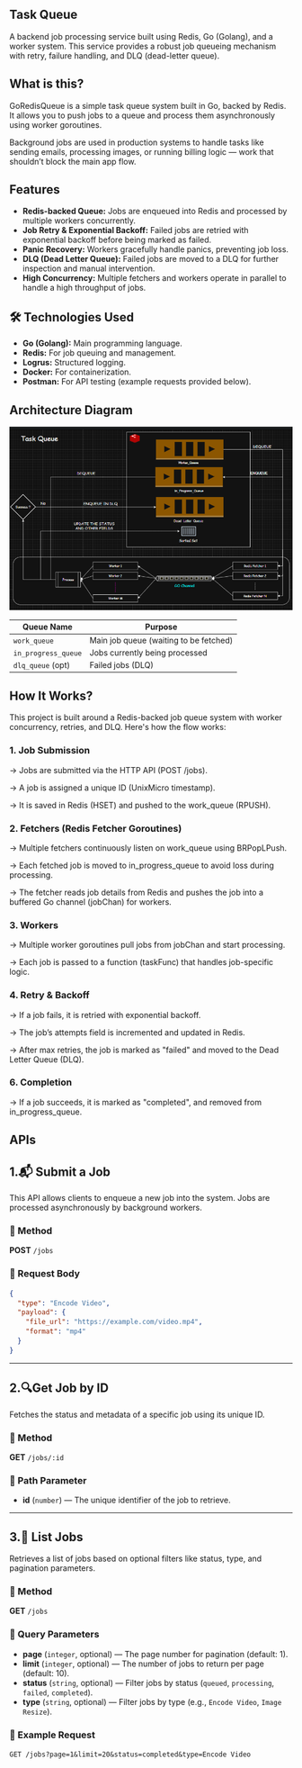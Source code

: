 ## Task Queue

A backend job processing service built using Redis, Go (Golang), and a worker system. This service provides a robust job queueing mechanism with retry, failure handling, and DLQ (dead-letter queue).

## What is this?

GoRedisQueue is a simple task queue system built in Go, backed by Redis. It allows you to push jobs to a queue and process them asynchronously using worker goroutines.

Background jobs are used in production systems to handle tasks like sending emails, processing images, or running billing logic — work that shouldn’t block the main app flow.

## Features

- **Redis-backed Queue:** Jobs are enqueued into Redis and processed by multiple workers concurrently.
- **Job Retry & Exponential Backoff:** Failed jobs are retried with exponential backoff before being marked as failed.
- **Panic Recovery:** Workers gracefully handle panics, preventing job loss.
- **DLQ (Dead Letter Queue):** Failed jobs are moved to a DLQ for further inspection and manual intervention.
- **High Concurrency:** Multiple fetchers and workers operate in parallel to handle a high throughput of jobs.


## 🛠 Technologies Used

- **Go (Golang):** Main programming language.
- **Redis:** For job queuing and management.
- **Logrus:** Structured logging.
- **Docker:** For containerization.
- **Postman:** For API testing (example requests provided below).

## Architecture Diagram
![Architecture Diagram](image.png)

| Queue Name          | Purpose                                |
| ------------------- | -------------------------------------- |
| `work_queue`        | Main job queue (waiting to be fetched) |
| `in_progress_queue` | Jobs currently being processed         |
| `dlq_queue` (opt)   | Failed jobs (DLQ)                      |

## How It Works?
This project is built around a Redis-backed job queue system with worker concurrency, retries, and DLQ. Here's how the flow works:

### 1. Job Submission
-> Jobs are submitted via the HTTP API (POST /jobs).

-> A job is assigned a unique ID (UnixMicro timestamp).

-> It is saved in Redis (HSET) and pushed to the work_queue (RPUSH).


### 2. Fetchers (Redis Fetcher Goroutines)
-> Multiple fetchers continuously listen on work_queue using BRPopLPush.

-> Each fetched job is moved to in_progress_queue to avoid loss during processing.

-> The fetcher reads job details from Redis and pushes the job into a buffered Go channel (jobChan) for workers.

### 3. Workers
-> Multiple worker goroutines pull jobs from jobChan and start processing.

-> Each job is passed to a function (taskFunc) that handles job-specific logic.

### 4. Retry & Backoff
-> If a job fails, it is retried with exponential backoff.

-> The job’s attempts field is incremented and updated in Redis.

-> After max retries, the job is marked as "failed" and moved to the Dead Letter Queue (DLQ).

### 6. Completion
-> If a job succeeds, it is marked as "completed", and removed from in_progress_queue.

## APIs
##  1.📬 Submit a Job

This API allows clients to enqueue a new job into the system. Jobs are processed asynchronously by background workers.

### 🔧 Method

**POST** `/jobs`

### 🧾 Request Body

```json
{
  "type": "Encode Video",
  "payload": {
    "file_url": "https://example.com/video.mp4",
    "format": "mp4"
  }
}
```
---

## 2.🔍Get Job by ID

Fetches the status and metadata of a specific job using its unique ID.

### 🔧 Method

**GET** `/jobs/:id`

### 🔑 Path Parameter

- **id** (`number`) — The unique identifier of the job to retrieve.

---

## 3.📄 List Jobs

Retrieves a list of jobs based on optional filters like status, type, and pagination parameters.

### 🔧 Method

**GET** `/jobs`

### 🔑 Query Parameters

- **page** (`integer`, optional) — The page number for pagination (default: 1).
- **limit** (`integer`, optional) — The number of jobs to return per page (default: 10).
- **status** (`string`, optional) — Filter jobs by status (`queued`, `processing`, `failed`, `completed`).
- **type** (`string`, optional) — Filter jobs by type (e.g., `Encode Video`, `Image Resize`).

### 📝 Example Request
``` 
GET /jobs?page=1&limit=20&status=completed&type=Encode Video 
```